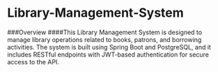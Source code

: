 # Library-Management-System
###Overview
####This Library Management System is designed to manage library operations related to books, patrons, and borrowing activities. The system is built using Spring Boot and PostgreSQL, and it includes RESTful endpoints with JWT-based authentication for secure access to the API.

